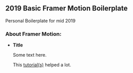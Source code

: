 ## 2019 Basic Framer Motion Boilerplate

Personal Boilerplate for mid 2019

### About Framer Motion:
- **Title**

   Some text here.

  This [tutorial(s)](www.nu.nl) helped a lot.




